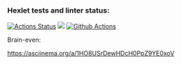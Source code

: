 ### Hexlet tests and linter status:
[![Actions Status](https://github.com/SanichMakakich/python-project-lvl1/workflows/hexlet-check/badge.svg)](https://github.com/SanichMakakich/python-project-lvl1/actions) <a href="https://codeclimate.com/github/SanichMakakich/python-project-lvl1/maintainability"><img src="https://api.codeclimate.com/v1/badges/ea87b4fb984aa7ce0f64/maintainability" /></a> [![Github Actions](https://github.com/SanichMakakich/python-project-lvl1/workflows/linter-check/badge.svg)](https://github.com/SanichMakakich/python-project-lvl1/actions)


Brain-even:

https://asciinema.org/a/1HO8USrDewHDcH0PpZ9YE0xoV

